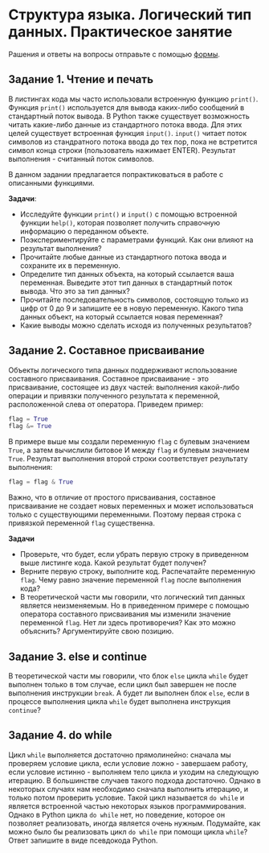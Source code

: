 # Структура языка. Логический тип данных. Практическое занятие

Рашения и ответы на вопросы отправьте с помощью [формы](https://forms.yandex.ru/u/66c9ec8d50569050dea17873/).

## Задание 1. Чтение и печать

В листингах кода мы часто использовали встроенную функцию `print()`. Функция `print()` используется для вывода каких-либо сообщений в стандартный поток вывода. В Python также существует возможность читать какие-либо данные из стандартного потока ввода. Для этих целей существует встроенная функция `input()`. `input()` читает поток символов из стандратного потока ввода до тех пор, пока не встретится символ конца строки (пользователь нажимает ENTER). Результат выполнения - считанный поток символов.

В данном задании предлагается попрактиковаться в работе с описанными функциями.

**Задачи**:
- Исследуйте функции `print()` и `input()` с помощью встроенной функции `help()`, которая позволяет получить справочную информацию о переданном объекте.
- Поэкспериментируйте с параметрами функций. Как они влияют на результат выполнения?
- Прочитайте любые данные из стандартного потока ввода и сохраните их в переменную.
- Определите тип данных объекта, на который ссылается ваша переменная. Выведите этот тип данных в стандартный поток вывода. Что это за тип данных?
- Прочитайте последовательность символов, состоящую только из цифр от 0 до 9 и запишите ее в новую переменную. Какого типа данных объект, на который ссылается новая переменная?
- Какие выводы можно сделать исходя из полученных результатов?

## Задание 2. Составное присваивание

Объекты логического типа данных поддерживают использование составного присваивания. Составное присваивание - это присваивание, состоящее из двух частей: выполнения какой-либо операции и привязки полученного результата к переменной, расположенной слева от оператора. Приведем пример:

```python
flag = True
flag &= True
```

В примере выше мы создали переменную `flag` с булевым значением `True`, а затем вычислили битовое И между `flag` и булевым значением `True`. Результат выполнения второй строки соответствует результату выполнения:
```python
flag = flag & True
```

Важно, что в отличие от простого присваивания, составное присваивание не создает новых переменных и может использоваться только с существующими переменными. Поэтому первая строка с привязкой переменной `flag` существенна.

**Задачи**
- Проверьте, что будет, если убрать первую строку в приведенном выше листинге кода. Какой результат будет получен?
- Верните первую строку, выполните код. Распечатайте переменную `flag`. Чему равно значение переменной `flag` после выполнения кода?
- В теоретической части мы говорили, что логический тип данных является неизменяемым. Но в приведенном примере с помощью оператора составного присваивания мы изменили значение переменной `flag`. Нет ли здесь противоречия? Как это можно объяснить? Аргументируйте свою позицию.

## Задание 3. else и continue

В теоретической части мы говорили, что блок `else` цикла `while` будет выполнен только в том случае, если цикл был завершен не после выполнения инструкции `break`. А будет ли выполнен блок `else`, если в процессе выполнения цикла `while` будет выполнена инструкция `continue`?

## Задание 4. do while

Цикл `while` выполняется достаточно прямолинейно: сначала мы проверяем условие цикла, если условие ложно - завершаем работу, если условие истинно - выполняем тело цикла и уходим на следующую итерацию. В большинстве случаев такого подхода достаточно. Однако в некоторых случаях нам необходимо сначала выполнить итерацию, и только потом проверить условие. Такой цикл называется `do while` и является встроенной частью некоторых языков программирования. Однако в Python цикла `do while` нет, но поведение, которое он позволяет реализовать, иногда является очень нужным. Подумайте, как можно было бы реализовать цикл `do while` при помощи цикла `while`? Ответ запишите в виде псевдокода Python.

